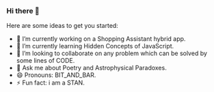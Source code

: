 ### Hi there 👋

Here are some ideas to get you started:

- 🔭 I’m currently working on a Shopping Assistant hybrid app.
- 🌱 I’m currently learning Hidden Concepts of JavaScript.
- 👯 I’m looking to collaborate on any problem which can be solved by some lines of CODE.
- 💬 Ask me about Poetry and Astrophysical Paradoxes.
- 😄 Pronouns: BIT_AND_BAR.
- ⚡ Fun fact: i am a STAN.

